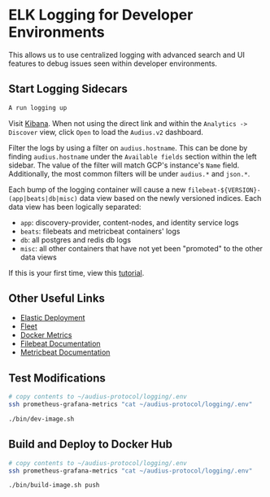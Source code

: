 # ELK Logging for Developer Environments

This allows us to use centralized logging with advanced search and UI features to debug
issues seen within developer environments.

## Start Logging Sidecars

```bash
A run logging up
```

Visit [Kibana](https://audius-1.kb.us-central1.gcp.cloud.es.io:9243/app/discover#/view/48085400-f27a-11ec-b372-d5cf9468d92b).
When not using the direct link and within the
`Analytics -> Discover` view, click `Open` to load the `Audius.v2` dashboard.

Filter the logs by using a filter on `audius.hostname`. This can be done by finding
`audius.hostname` under the `Available fields` section within the left sidebar.
The value of the filter will match GCP's instance's `Name` field.
Additionally, the most common filters will be under `audius.*` and `json.*`.

Each bump of the logging container will cause a new
`filebeat-${VERSION}-(app|beats|db|misc)` data view based on the newly versioned indices.
Each data view has been logically separated:

* `app`: discovery-provider, content-nodes, and identity service logs
* `beats`: filebeats and metricbeat containers' logs
* `db`: all postgres and redis db logs
* `misc`: all other containers that have not yet been "promoted" to the other data views

If this is your first time, view this [tutorial](https://www.elastic.co/guide/en/kibana/8.2/document-explorer.html).

## Other Useful Links

* [Elastic Deployment](https://cloud.elastic.co/deployments/814a17235d004d12bb315e8d466e32e3)
* [Fleet](https://audius-1.kb.us-central1.gcp.cloud.es.io:9243/app/fleet/agents)
* [Docker Metrics](https://audius-1.kb.us-central1.gcp.cloud.es.io:9243/app/kibana#/dashboard/docker-AV4REOpp5NkDleZmzKkE)
* [Filebeat Documentation](https://www.elastic.co/guide/en/beats/filebeat/current/filebeat-overview.html)
* [Metricbeat Documentation](https://www.elastic.co/guide/en/beats/metricbeat/current/metricbeat-overview.html)

## Test Modifications

```bash
# copy contents to ~/audius-protocol/logging/.env
ssh prometheus-grafana-metrics "cat ~/audius-protocol/logging/.env"

./bin/dev-image.sh
```

## Build and Deploy to Docker Hub

```bash
# copy contents to ~/audius-protocol/logging/.env
ssh prometheus-grafana-metrics "cat ~/audius-protocol/logging/.env"

./bin/build-image.sh push
```
